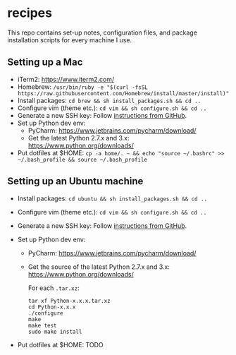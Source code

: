 recipes
=======

This repo contains set-up notes, configuration files, and package installation scripts 
for every machine I use.


Setting up a Mac
----------------

- iTerm2: https://www.iterm2.com/
- Homebrew: `/usr/bin/ruby -e "$(curl -fsSL https://raw.githubusercontent.com/Homebrew/install/master/install)"`
- Install packages: `cd brew && sh install_packages.sh && cd ..`
- Configure vim (theme etc.): `cd vim && sh configure.sh && cd ..`
- Generate a new SSH key: Follow [instructions from GitHub](https://help.github.com/articles/generating-a-new-ssh-key-and-adding-it-to-the-ssh-agent/).
- Set up Python dev env:
    * PyCharm: https://www.jetbrains.com/pycharm/download/
    * Get the latest Python 2.7.x and 3.x: https://www.python.org/downloads/
- Put dotfiles at $HOME: `cp -a home/. ~ && echo "source ~/.bashrc" >> ~/.bash_profile && source ~/.bash_profile`


Setting up an Ubuntu machine
----------------------------

- Install packages: `cd ubuntu && sh install_packages.sh && cd ..`
- Configure vim (theme etc.): `cd vim && sh configure.sh && cd ..`
- Generate a new SSH key: Follow [instructions from GitHub](https://help.github.com/articles/generating-a-new-ssh-key-and-adding-it-to-the-ssh-agent/).
- Set up Python dev env:
    * PyCharm: https://www.jetbrains.com/pycharm/download/
    * Get the source of the latest Python 2.7.x and 3.x: https://www.python.org/downloads/
    
      For each `.tar.xz`:
      
        ```
        tar xf Python-x.x.x.tar.xz
        cd Python-x.x.x
        ./configure
        make
        make test
        sudo make install
        ```

- Put dotfiles at $HOME: TODO
